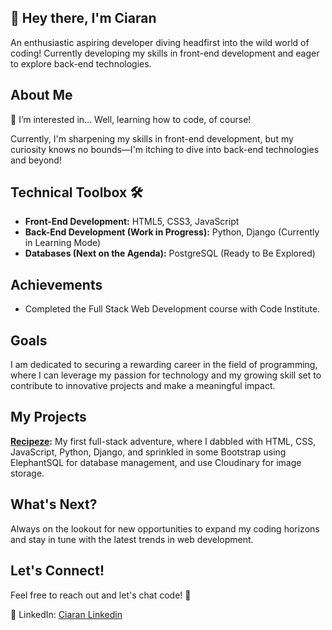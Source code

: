 ## 👋 Hey there, I'm Ciaran
An enthusiastic aspiring developer diving headfirst into the wild world of coding! Currently developing my skills in front-end development and eager to explore back-end technologies.


## About Me
👀 I’m interested in... Well, learning how to code, of course!

Currently, I'm sharpening my skills in front-end development, but my curiosity knows no bounds—I'm itching to dive into back-end technologies and beyond!

## Technical Toolbox 🛠️
- **Front-End Development:** HTML5, CSS3, JavaScript
- **Back-End Development (Work in Progress):** Python, Django (Currently in Learning Mode)
- **Databases (Next on the Agenda):** PostgreSQL (Ready to Be Explored)

## Achievements
- Completed the Full Stack Web Development course with Code Institute.

## Goals
I am dedicated to securing a rewarding career in the field of programming, where I can leverage my passion for technology and my growing skill set to contribute to innovative projects and make a meaningful impact.

## My Projects
**[Recipeze](https://github.com/CiaranBrain/Recipeze):** My first full-stack adventure, where I dabbled with HTML, CSS, JavaScript, Python, Django, and sprinkled in some Bootstrap using ElephantSQL for database management, and use Cloudinary for image storage.

## What's Next?
Always on the lookout for new opportunities to expand my coding horizons and stay in tune with the latest trends in web development.

## Let's Connect!

Feel free to reach out and let's chat code! 🚀

💼 LinkedIn: [Ciaran Linkedin](https://www.linkedin.com/in/ciaranbrain/)
<!---
CiaranBrain/CiaranBrain is a ✨ special ✨ repository because its `README.md` (this file) appears on your GitHub profile.
You can click the Preview link to take a look at your changes.
--->


